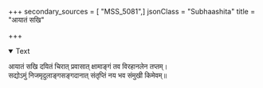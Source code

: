 +++
secondary_sources = [ "MSS_5081",]
jsonClass = "Subhaashita"
title = "आयातं सखि"

+++

<details open><summary>Text</summary>

आयातं सखि दयितं चिरात् प्रवासात् क्षामाङ्गं तव विरहानलेन तप्तम्।  
सद्योऽमुं निजमृदुलाङ्गसङ्गदानात् संतृप्तिं नय भव संमुखी किमेवम्॥
</details>
